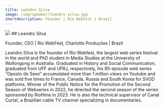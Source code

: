 ```yaml
---
title: Leandro Silva 
image: /img/speaker/leandro-silva.jpg
shortdescription: Founder | Rio WebFest | Brazil
---
```

<img src="/img/speaker/leandro-silva.jpg">
## Leandro Silva  

Founder, CEO | Rio WebFest, Charlotte Produções | Brazil

Leandro Silva is the founder of Rio Webfest, the largest web series festival in the world and PhD student in Media Studies at the University of Wollongong in Australia. Graduated in History and Social Communication, graduated from UFF and UFRJ, respectively, his 85-episode web series “Oposto do Sexo” accumulated more than 1 million views on Youtube and was sold five times to France, Canada, Russia and South Korea for SVOD platforms. Winner of the Public Notice for the Promotion of the Second Season of Webseries in 2022, he directed the second season of the series sponsored by Riofilme in 2023. He is also the technical supervisor of Canal Curta!, a Brazilian cable TV channel specializing in documentaries.